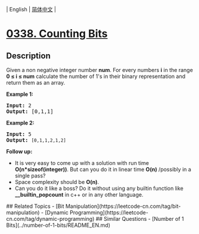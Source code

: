 
| English | [简体中文](README.md) |
# [0338. Counting Bits](https://leetcode-cn.com/problems/counting-bits/)
## Description
<p>Given a non negative integer number <b>num</b>. For every numbers <b>i</b> in the range <b>0 &le; i &le; num</b> calculate the number of 1&#39;s in their binary representation and return them as an array.</p>

<p><strong>Example 1:</strong></p>

<pre>
<strong>Input: </strong><span id="example-input-1-1">2</span>
<strong>Output: </strong><span id="example-output-1">[0,1,1]</span></pre>

<p><strong>Example 2:</strong></p>

<pre>
<strong>Input: </strong><span id="example-input-1-1">5</span>
<strong>Output: </strong><code>[0,1,1,2,1,2]</code>
</pre>

<p><b>Follow up:</b></p>

<ul>
	<li>It is very easy to come up with a solution with run time <b>O(n*sizeof(integer))</b>. But can you do it in linear time <b>O(n)</b> /possibly in a single pass?</li>
	<li>Space complexity should be <b>O(n)</b>.</li>
	<li>Can you do it like a boss? Do it without using any builtin function like <b>__builtin_popcount</b> in c++ or in any other language.</li>
</ul>
## Related Topics
- [Bit Manipulation](https://leetcode-cn.com/tag/bit-manipulation)
- [Dynamic Programming](https://leetcode-cn.com/tag/dynamic-programming)
## Similar Questions
- [Number of 1 Bits](../number-of-1-bits/README_EN.md)
